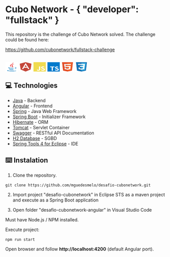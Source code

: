 # Cubo Network - { "developer": "fullstack" }

This repository is the challenge of Cubo Network solved. The challenge could be found here:

https://github.com/cubonetwork/fullstack-challenge

<div style="display: inline_block"><br>
  <img align="center" alt="mguedesmelo-java" height="30" width="40" src="https://raw.githubusercontent.com/devicons/devicon/master/icons/java/java-original.svg">
  <img align="center" alt="mguedesmelo-angular" height="30" width="40" src="https://raw.githubusercontent.com/devicons/devicon/master/icons/angularjs/angularjs-plain.svg">
  <img align="center" alt="mguedesmelo-Js" height="30" width="40" src="https://raw.githubusercontent.com/devicons/devicon/master/icons/javascript/javascript-plain.svg">
  <img align="center" alt="mguedesmelo-Ts" height="30" width="40" src="https://raw.githubusercontent.com/devicons/devicon/master/icons/typescript/typescript-plain.svg">
  <img align="center" alt="mguedesmelo-HTML" height="30" width="40" src="https://raw.githubusercontent.com/devicons/devicon/master/icons/html5/html5-original.svg">
  <img align="center" alt="mguedesmelo-CSS" height="30" width="40" src="https://raw.githubusercontent.com/devicons/devicon/master/icons/css3/css3-original.svg">
</div>

## 💻 Technologies
* [Java](https://www.java.com/) - Backend
* [Angular](https://angular.io/) - Frontend
* [Spring](https://spring.io/) - Java Web Framework
* [Spring Boot](https://spring.io/projects/spring-boot) - Initializer Framework
* [Hibernate](http://hibernate.org/orm/) - ORM
* [Tomcat](http://tomcat.apache.org/) - Servlet Container
* [Swagger](https://swagger.io/) - RESTful API Documentation
* [H2 Database](http://www.h2database.com) - SGBD
* [Spring Tools 4 for Eclipse](https://spring.io/tools) - IDE

## ⌨️ Instalation
1. Clone the repository.

```
git clone https://github.com/mguedesmelo/desafio-cubonetwork.git
```
2. Import project "desafio-cubonetwork" in Eclipse STS as a maven project and execute as a Spring Boot application

3. Open folder "desafio-cubonetwork-angular" in Visual Studio Code

Must have Node.js / NPM installed.

Execute project:
```
npm run start
```
Open browser and follow **http://localhost:4200** (default Angular port).
